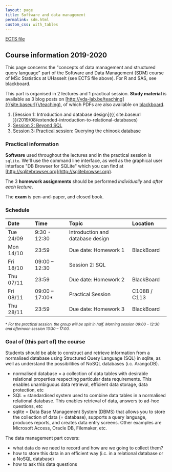 ```yaml
---
layout: page
title: Software and data management
permalink: sdm.html
custom_css: with_tables
---
```

[ECTS file](https://uhintra03.uhasselt.be/studiegidswww/opleidingsonderdeel.aspx?a=2016&i=3561&n=4&t=04)

## Course information 2019-2020

This page concerns the "concepts of data management and structured query language" part of the Software and Data Management (SDM) course of MSc Statistics at UHasselt (see ECTS file above). For R and SAS, see blackboard.

This part is organised in 2 lectures and 1 practical session. **Study material** is available as 3 blog posts on [http://vda-lab.be/teaching]({{site.baseurl}}/teaching), of which PDFs are also available on [blackboard](https://bb.uhasselt.be).

  1. [Session 1: Introduction and database design]({{ site.baseurl }}/2019/08/extended-introduction-to-relational-databases)
  1. [Session 2: Beyond SQL]({{site.baseurl}}/2019/09/beyond-sql)
  1. [Session 3: Practical session](): Querying the [chinook database](https://www.sqlitetutorial.net/sqlite-sample-database/)

### Practical information

**Software** used throughout the lectures and in the practical session is `sqlite`. We'll use the command line interface, as well as the graphical user interface "DB Browser for SQLite" which you can find at [http://sqlitebrowser.org](http://sqlitebrowser.org).

The 3 **homework assignments** should be performed _individually_ and _after each lecture_.

The **exam** is pen-and-paper, and closed book.

### Schedule

| Date | Time | Topic | Location |
| :-- | :-- | :-- | :-- |
| Tue 24/09 | 9:30 - 12:30 | Introduction and database design | |
| Mon 14/10 | 23:59 | Due date: Homework 1 | BlackBoard |
| Fri 18/10 | 09:00 – 12:30 | Session 2: SQL | |
| Thu 07/11 | 23:59 | Due date: Homework 2 | BlackBoard |
| Fri 08/11 | 09:00 – 17:00* | Practical Session | C108B / C113 |
| Thu 28/11 | 23:59 | Due date: Homework 3 | BlackBoard |

<small>* _For the practical session, the group will be split in half. Morning session 09:00 –
12:30 and afternoon session 13:30 – 17:00._</small>

### Goal of (this part of) the course
Students should be able to construct and retrieve information from a normalised database using Structured Query Language (SQL) in sqlite, as well as understand the possibilities of NoSQL databases (i.c. ArangoDB).

- normalised database = a collection of data tables with desirable relational properties respecting particular data requirements. This enables unambiguous data retrieval, efficient data storage, data protection, etc
- SQL = standardised system used to combine data tables in a normalised relational database. This enables retrieval of data, answers to ad-hoc questions, etc
- sqlite = Data Base Management System (DBMS) that allows you to store the collection of data (= database), supports a query
language, produces reports, and creates data entry screens. Other examples are Microsoft Access, Oracle DB, Filemaker, etc.

The data management part covers:
- what data do we need to record and how are we going to collect them?
- how to store this data in an efficient way (i.c. in a relational database or a NoSQL database)
- how to ask this data questions
